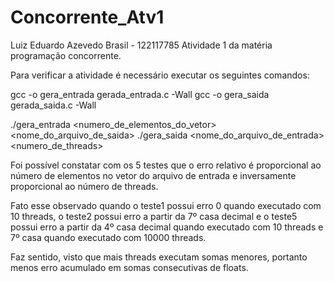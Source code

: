 # Concorrente_Atv1
Luiz Eduardo Azevedo Brasil - 122117785
Atividade 1 da matéria programação concorrente.

Para verificar a atividade é necessário executar os seguintes comandos:

gcc -o gera_entrada gerada_entrada.c -Wall
gcc -o gera_saida gerada_saida.c -Wall

./gera_entrada <numero_de_elementos_do_vetor> <nome_do_arquivo_de_saida>
./gera_saida <nome_do_arquivo_de_entrada> <numero_de_threads>

Foi possível constatar com os 5 testes que o erro relativo é proporcional ao número de 
elementos no vetor do arquivo de entrada e inversamente proporcional ao número de threads.

Fato esse observado quando o teste1 possui erro 0 quando executado com 10 threads, o teste2 
possui erro a partir da 7º casa decimal e o teste5 possui erro a partir da 4º casa decimal 
quando executado com 10 threads e 7º casa quando executado com 10000 threads.

Faz sentido, visto que mais threads executam somas menores, portanto menos erro acumulado 
em somas consecutivas de floats.
